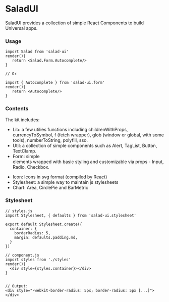 # SaladUI

SaladUI provides a collection of simple React Components to build Universal apps.

### Usage

```
import Salad from 'salad-ui'
render(){
   return <Salad.Form.Autocomplete/>
}

// Or

import { Autocomplete } from 'salad-ui.form'
render(){
   return <Autocomplete/>
}
```


### Contents

The kit includes:

- Lib: a few utilies functions including childrenWithProps, currencyToSymbol, f (fetch wrapper), glob (window or global, with some tools), numberToString, polyfill, sso.
- Util: a collection of simple components such as Alert, TagList, Button, TextClamp.
- Form: simple <form> elements wrapped with basic styling and customizable via props - Input, Radio, Checkbox.
- Icon: Icons in svg format (compiled by React)
- Stylesheet: a simple way to maintain js stylesheets
- Chart: Area, CirclePie and BarMetric


### Stylesheet

```
// styles.js
import Stylesheet, { defaults } from 'salad-ui.stylesheet'

export default Stylesheet.create({
  container: {
    borderRadius: 5,
    margin: defaults.padding.md,
  }
})

// component.js
import styles from './styles'
render(){
  <div style={styles.container}></div>
}


// Output:
<div style="-webkit-border-radius: 5px; border-radius: 5px [...]"></div>
```
